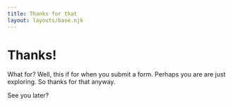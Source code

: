 ```yaml
---
title: Thanks for that
layout: layouts/base.njk
---
```


# Thanks!

What for? Well, this if for when you submit a form. Perhaps you are are just exploring. So thanks for that anyway.

See you later?
